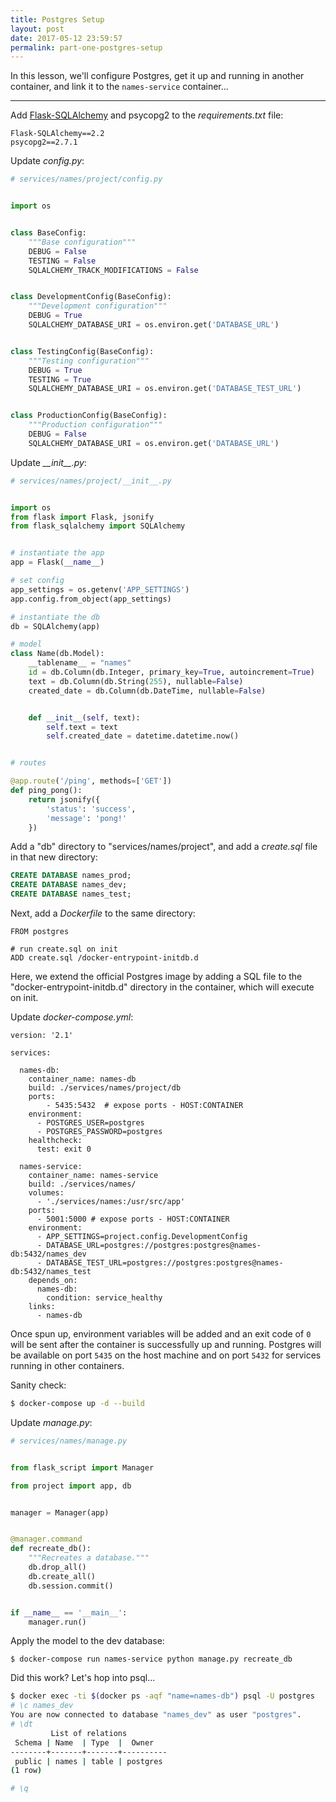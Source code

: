 ```yaml
---
title: Postgres Setup
layout: post
date: 2017-05-12 23:59:57
permalink: part-one-postgres-setup
---
```


In this lesson, we'll configure Postgres, get it up and running in another container, and link it to the `names-service` container...

---

Add [Flask-SQLAlchemy](http://flask-sqlalchemy.pocoo.org/) and psycopg2 to the *requirements.txt* file:

```
Flask-SQLAlchemy==2.2
psycopg2==2.7.1
```

Update *config.py*:

```python
# services/names/project/config.py


import os


class BaseConfig:
    """Base configuration"""
    DEBUG = False
    TESTING = False
    SQLALCHEMY_TRACK_MODIFICATIONS = False


class DevelopmentConfig(BaseConfig):
    """Development configuration"""
    DEBUG = True
    SQLALCHEMY_DATABASE_URI = os.environ.get('DATABASE_URL')


class TestingConfig(BaseConfig):
    """Testing configuration"""
    DEBUG = True
    TESTING = True
    SQLALCHEMY_DATABASE_URI = os.environ.get('DATABASE_TEST_URL')


class ProductionConfig(BaseConfig):
    """Production configuration"""
    DEBUG = False
    SQLALCHEMY_DATABASE_URI = os.environ.get('DATABASE_URL')
```

Update *\_\_init\_\_.py*:

```python
# services/names/project/__init__.py


import os
from flask import Flask, jsonify
from flask_sqlalchemy import SQLAlchemy


# instantiate the app
app = Flask(__name__)

# set config
app_settings = os.getenv('APP_SETTINGS')
app.config.from_object(app_settings)

# instantiate the db
db = SQLAlchemy(app)

# model
class Name(db.Model):
    __tablename__ = "names"
    id = db.Column(db.Integer, primary_key=True, autoincrement=True)
    text = db.Column(db.String(255), nullable=False)
    created_date = db.Column(db.DateTime, nullable=False)


    def __init__(self, text):
        self.text = text
        self.created_date = datetime.datetime.now()


# routes

@app.route('/ping', methods=['GET'])
def ping_pong():
    return jsonify({
        'status': 'success',
        'message': 'pong!'
    })
```

Add a "db" directory to "services/names/project", and add a *create.sql* file in that new directory:

```sql
CREATE DATABASE names_prod;
CREATE DATABASE names_dev;
CREATE DATABASE names_test;
```

Next, add a *Dockerfile* to the same directory:

```
FROM postgres

# run create.sql on init
ADD create.sql /docker-entrypoint-initdb.d
```

Here, we extend the official Postgres image by adding a SQL file to the "docker-entrypoint-initdb.d" directory in the container, which will execute on init.

Update *docker-compose.yml*:

```
version: '2.1'

services:

  names-db:
    container_name: names-db
    build: ./services/names/project/db
    ports:
        - 5435:5432  # expose ports - HOST:CONTAINER
    environment:
      - POSTGRES_USER=postgres
      - POSTGRES_PASSWORD=postgres
    healthcheck:
      test: exit 0

  names-service:
    container_name: names-service
    build: ./services/names/
    volumes:
      - './services/names:/usr/src/app'
    ports:
      - 5001:5000 # expose ports - HOST:CONTAINER
    environment:
      - APP_SETTINGS=project.config.DevelopmentConfig
      - DATABASE_URL=postgres://postgres:postgres@names-db:5432/names_dev
      - DATABASE_TEST_URL=postgres://postgres:postgres@names-db:5432/names_test
    depends_on:
      names-db:
        condition: service_healthy
    links:
      - names-db
```

Once spun up, environment variables will be added and an exit code of `0` will be sent after the container is successfully up and running. Postgres will be available on port `5435` on the host machine and on port `5432` for services running in other containers.

Sanity check:

```sh
$ docker-compose up -d --build
```

Update *manage.py*:

```python
# services/names/manage.py


from flask_script import Manager

from project import app, db


manager = Manager(app)


@manager.command
def recreate_db():
    """Recreates a database."""
    db.drop_all()
    db.create_all()
    db.session.commit()


if __name__ == '__main__':
    manager.run()
```

Apply the model to the dev database:

```
$ docker-compose run names-service python manage.py recreate_db
```

Did this work? Let's hop into psql...

```sh
$ docker exec -ti $(docker ps -aqf "name=names-db") psql -U postgres
# \c names_dev
You are now connected to database "names_dev" as user "postgres".
# \dt
         List of relations
 Schema | Name  | Type  |  Owner
--------+-------+-------+----------
 public | names | table | postgres
(1 row)

# \q
```
